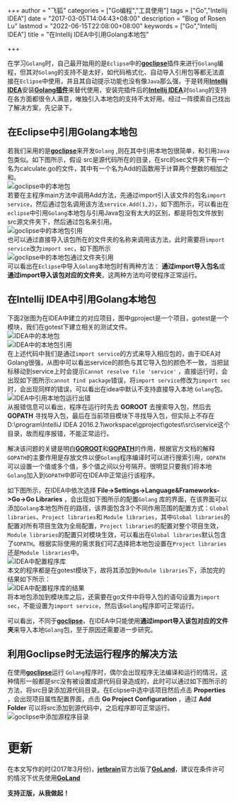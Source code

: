 +++
author = "飞狐"
categories = ["Go编程","工具使用"]
tags = ["Go","Intellij IDEA"]
date = "2017-03-05T14:04:43+08:00"
description = "Blog of Rosen Lu"
lastmod = "2022-06-15T22:08:00+08:00"
keywords = ["Go","Intellij IDEA"]
title = "在Intellij IDEA中引用Golang本地包"

+++

在学习`Golang`时，自己最开始用的是`Eclipse`中的[**goclipse**](https://goclipse.github.io/)插件来进行`Golang`编程，但其对`Golang`的支持不是太好，如代码格式化、自动导入引用包等都无法直接在`Eclipse`中使用，并且其自动提示功能也没有像`Java`那么强，于是转用[**Intellij IDEA**](https://www.jetbrains.com/idea/)安装[**Golang插件**](https://plugins.jetbrains.com/plugin/5047-go)来替代使用，安装完插件后的[**Intellij IDEA**](https://www.jetbrains.com/idea/)对`Golang`的支持在各方面都很令人满意，唯独引入本地包的支持不太好用。经过一阵摸索自己找出了解决方案，先记录下。

<!--more-->

## 在Eclipse中引用Golang本地包
若我们采用的是[**goclipse**](https://goclipse.github.io/)来开发`Golang` ,则在其中引用本地包很简单，和引用`Java`包类似。如下图所示，假设 src是源代码所在的目录，在src的sec文件夹下有一个名为calculate.go的文件，其中有一个名为Add的函数用于计算两个整数的相加之和。  
![goclipse中的本地包](/blog_img/import-local-page-in-intellij-idea/goclipse_package.png)  
若要在主程序main方法中调用Add方法，先通过import引入该文件的包名`import service`，然后通过包名调用该方法`service.Add(1,2)`，如下图所示，可以看出在`eclipse`中引用`Golang`本地包与引用Java包没有太大的区别，都是将包文件放到src源文件夹下，然后通过包名来引用。  
![goclipse中的本地包引用](/blog_img/import-local-page-in-intellij-idea/goclipse_package_reference.png)  
也可以通过直接导入该包所在的文件夹的名称来调用该方法，此时需要将`import service`改为`import sec`，如下图所示  
![goclipse中的本地包通过文件夹引用](/blog_img/import-local-page-in-intellij-idea/goclipse_package_reference_folder.png)  
可以看出在`Eclipse`中导入`Golang`本地包时有两种方法： **通过import导入包名**或**通过import导入该包对应的文件夹**，这两种方法均可使程序正常运行。

## 在Intellij IDEA中引用Golang本地包
下面2张图为在IDEA中建立的对应项目，图中gproject是一个项目，gotest是一个模块，我们在gotest下建立相关的测试文件。  
![IDEA中的本地包](/blog_img/import-local-page-in-intellij-idea/idea_package.png)    
![IDEA中的本地包引用](/blog_img/import-local-page-in-intellij-idea/idea_package_reference.png)  
在上述代码中我们是通过`import service`的方式来导入相应包的，由于IDEA对Golang很强，从图中可以看出service的颜色与其它导入包的颜色不一致，当把鼠标移动到service上时会提示`Cannot resolve file 'service'` ，直接运行时，会出现如下图所示`cannot find package`错误，将`import service`修改为`import sec`时，会出现同样的错误，可以看出在idea中默认不支持直接导入本地 `Golang`包。       
![IDEA中引用本地包运行出错](/blog_img/import-local-page-in-intellij-idea/idea_package_reference_run_error.png)     
从报错信息可以看出，程序在运行时先去 **GOROOT** 去搜索导入包，然后去 **GOPATH** 寻找导入包，最后在当前项目模块下寻找导入包，但实际上不存在D:\program\IntelliJ IDEA 2016.2.1\workspace\gproject\gotest\src\service这个目录，故而程序报错，不能正常运行。

解决该问题的关键是明白[**GOROOT**](http://golang.org/doc/install#tarball_non_standard)和[**GOPATH**](http://golang.org/cmd/go/#hdr-GOPATH_environment_variable)的作用，根据官方文档的解释`GOPATH`的主要作用是存放文件以便`Golang`程序编译时可以进行搜索引用，`GOPATH`可以设置一个值或多个值，多个值之间以分号隔开。很明显只要我们将本地`Golang`加入到`GOPATH`中即可在IDEA中正常运行该程序。

如下图所示，在IDEA中依次选择 **File->Settings->Language&Frameworks->Go->Go Libraries** ，会出现如下图所示的配置`Golang` 库的界面，在该界面可以添加`Golang`本地包所在的路径，该界面包含3个不同作用范围的配置方式：`Global libraries`、`Project libraries`和 `Module libraries`，其中`Global libraries`的配置对所有项目生效为全局配置，`Project libraries`的配置对整个项目生效，`Module libraries`的配置只对模块生效，可以看出在`Global libraries`默认包含了`GOPATH`。根据实际使用的需求我们可Z选择把本地包设置在`Project libraries`还是`Module libraries`中。  
![IDEA中配置程序库](/blog_img/import-local-page-in-intellij-idea/idea_package_select_gopath.png)  
本文的程序都是在gotest模块下，故将其添加到`Module libraries`下，添加完的结果如下所示：  
![IDEA中配置程序库的结果](/blog_img/import-local-page-in-intellij-idea/idea_package_gopath_config.png)  
将本地包添加到模块库之后，还需要在go文件中将导入包的语句设置为`import sec`，不能设置为`import service`，然后该`Golang`程序即可正常运行。

可以看出，不同于[**goclipse**](https://goclipse.github.io/)，在IDEA中只能使用**通过import导入该包对应的文件夹**来导入本地`Golang`包，至于原因还需要进一步研究。

## 利用Goclipse时无法运行程序的解决方法
在使用[**goclipse**](https://goclipse.github.io/)运行 `Golang`程序时，偶尔会出现程序无法编译和运行的情况，这种情形一般都是src没有被设置成源代码目录造成的，此时可以通过如下图所示的方法，将src目录添加源代码目录。在Eclipse中选中该项目然后点击 **Properties** ，会出现项目属性配置界面，点击 **Go Project Configuration** ，通过 **Add Folder** 可以将src添加到源代码中，之后程序即可正常运行。  
![goclipse中添加源程序目录](/blog_img/import-local-page-in-intellij-idea/goclipse_add_source_folder.png)  



# 更新

在本文写作的时(2017年3月份)，[**jetbrain**](https://www.jetbrains.com/)官方出版了[**GoLand**](https://www.jetbrains.com/go/ "GoLand")，建议在条件许可的情况下优先使用[**GoLand**](https://www.jetbrains.com/go/ "GoLand")



**支持正版，从我做起！**


